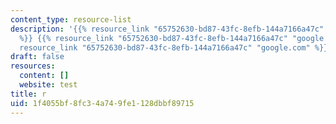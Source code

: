 ```yaml
---
content_type: resource-list
description: '{{% resource_link "65752630-bd87-43fc-8efb-144a7166a47c" "google.com"
  %}} {{% resource_link "65752630-bd87-43fc-8efb-144a7166a47c" "google.com" %}} {{%
  resource_link "65752630-bd87-43fc-8efb-144a7166a47c" "google.com" %}}'
draft: false
resources:
  content: []
  website: test
title: r
uid: 1f4055bf-8fc3-4a74-9fe1-128dbbf89715
---
```

